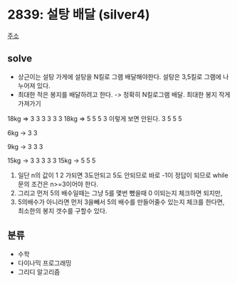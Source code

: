 # 2839: 설탕 배달 (silver4)
[주소](https://www.acmicpc.net/problem/2839)

## solve
- 상근이는 설탕 가게에 설탕을 N킬로 그램 배달해야한다. 설탕은 3,5킬로 그램에 나누어져 있다.
- 최대한 적은 봉지를 배달하려고 한다. -> 정확히 N킬로그램 배달. 최대한 봉지 작게 가져가기

18kg => 3 3 3 3 3 3
18kg => 5 5 5 3 이렇게 보면 안된다. 3 5 5 5 

6kg -> 3 3 

9kg -> 3 3 3

15kg -> 3 3 3 3 3
15kg -> 5 5 5 

1. 일단 n의 값이 1 2 가되면 3도안되고 5도 안되므로 바로 -1이 정답이 되므로 while문의 조건은 n>=3이어야 한다.
2. 그리고 먼저 5의 배수일때는 그냥 5를 몇번 뺐을때 0 이되는지 체크하면 되지만, 
3. 5의배수가 아니라면 먼저 3을빼서 5의 배수를 만들어줄수 있는지 체크를 한다면, 최소한의 봉지 갯수를 구할수 있다.

## 분류
- 수학
- 다이나믹 프로그래밍
- 그리디 알고리즘
